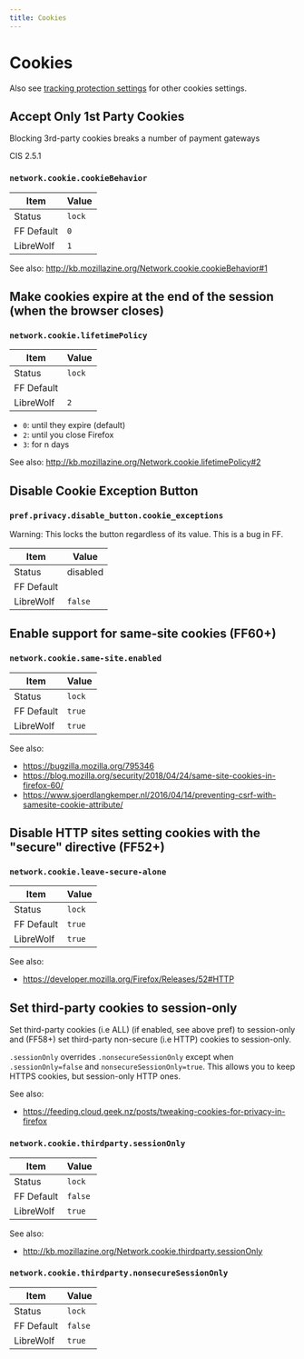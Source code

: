 ```yaml
---
title: Cookies
---
```


# Cookies

Also see [tracking protection settings](/docs/user-settings/tracking-protection) for other cookies settings.

## Accept Only 1st Party Cookies

Blocking 3rd-party cookies breaks a number of payment gateways

CIS 2.5.1

### `network.cookie.cookieBehavior`

| Item       | Value |
| ---------- | ----- |
| Status     | `lock` |
| FF Default | `0` |
| LibreWolf  | `1` |

See also: http://kb.mozillazine.org/Network.cookie.cookieBehavior#1

## Make cookies expire at the end of the session (when the browser closes)

### `network.cookie.lifetimePolicy`

| Item       | Value |
| ---------- | ----- |
| Status     | `lock` |
| FF Default |  |
| LibreWolf  | `2` |

- `0`: until they expire (default)
- `2`: until you close Firefox
- `3`: for n days

See also: http://kb.mozillazine.org/Network.cookie.lifetimePolicy#2

## Disable Cookie Exception Button

### `pref.privacy.disable_button.cookie_exceptions`

Warning: This locks the button regardless of its value. This is a bug in FF.

| Item       | Value |
| ---------- | ----- |
| Status     | disabled |
| FF Default |  |
| LibreWolf  | `false` |

## Enable support for same-site cookies (FF60+)

### `network.cookie.same-site.enabled`

| Item       | Value |
| ---------- | ----- |
| Status     | `lock` |
| FF Default | `true` |
| LibreWolf  | `true` |

See also:

- https://bugzilla.mozilla.org/795346
- https://blog.mozilla.org/security/2018/04/24/same-site-cookies-in-firefox-60/
- https://www.sjoerdlangkemper.nl/2016/04/14/preventing-csrf-with-samesite-cookie-attribute/

## Disable HTTP sites setting cookies with the "secure" directive (FF52+)

### `network.cookie.leave-secure-alone`

| Item       | Value |
| ---------- | ----- |
| Status     | `lock` |
| FF Default | `true` |
| LibreWolf  | `true` |

See also:

- https://developer.mozilla.org/Firefox/Releases/52#HTTP

## Set third-party cookies to session-only

<!-- Quote from LF follows. I don't think I fully understand it.  -->
Set third-party cookies (i.e ALL) (if enabled, see above pref) to session-only and (FF58+) set third-party non-secure (i.e HTTP) cookies to session-only.

`.sessionOnly` overrides `.nonsecureSessionOnly` except when `.sessionOnly=false` and `nonsecureSessionOnly=true`. This allows you to keep HTTPS cookies, but session-only HTTP ones.

See also:

- https://feeding.cloud.geek.nz/posts/tweaking-cookies-for-privacy-in-firefox

### `network.cookie.thirdparty.sessionOnly`

| Item       | Value |
| ---------- | ----- |
| Status     | `lock` |
| FF Default | `false` |
| LibreWolf  | `true` |

See also:

- http://kb.mozillazine.org/Network.cookie.thirdparty.sessionOnly

### `network.cookie.thirdparty.nonsecureSessionOnly`

| Item       | Value |
| ---------- | ----- |
| Status     | `lock` |
| FF Default | `false` |
| LibreWolf  | `true` |

